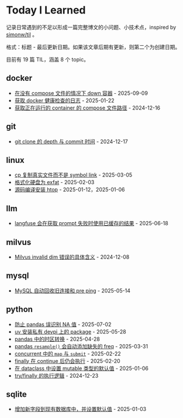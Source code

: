 # Today I Learned

记录日常遇到的不足以形成一篇完整博文的小问题、小技术点，inspired by [simonw/til](https://github.com/simonw/til) 。

格式：标题 - 最后更新日期。如果该文章后期有更新，则第二个为创建日期。

目前有 19 篇 TIL，涵盖 8 个 topic。

## docker
- [在没有 compose 文件的情况下 down 容器](docker/docker-down-containers-without-compose.md) - 2025-09-09
- [获取 docker 健康检查的日志](docker/get-healthcheck-log.md) - 2025-01-22
- [获取正在运行的 container 的 compose 文件路径](docker/get-compose-file-path-from-running-container.md) - 2024-12-16
## git
- [git clone 的 depth 与 commit 时间](git/git-clone-depth-and-commit-date.md) - 2024-12-17
## linux
- [cp 复制真实文件而不是 symbol link](linux/cp-symbol-link.md) - 2025-03-05
- [格式化硬盘为 exfat](linux/format-drive-exfat.md) - 2025-02-03
- [源码编译安装 htop](linux/install-htop-from-source.md) - 2025-01-12，2025-01-06
## llm
- [langfuse 会在获取 prompt 失败时使用已缓存的结果](llm/langfuse-get-prompt-ttl.md) - 2025-06-18
## milvus
- [Milvus invalid dim 错误的具体含义](milvus/milvus-invalid-dim.md) - 2024-12-08
## mysql
- [MySQL 自动回收旧连接和 pre ping](mysql/recycle-and-pre-ping.md) - 2025-05-14
## python
- [防止 pandas 误识别 NA 值](python/prevent-na-values-in-pandas.md) - 2025-07-02
- [uv 安装私有 devpi 上的 package](python/uv-devpi.md) - 2025-05-28
- [pandas 中的时区转换](python/pandas-timezone-conversion.md) - 2025-04-28
- [pandas `resample()` 会自动添加缺失的 freq](python/pandas-resample-auto-add-missing-freq.md) - 2025-03-31
- [concurrent 中的 `map` 与 `submit`](python/concurrent-map-vs-submit.md) - 2025-02-22
- [finally 在 continue 后仍会执行](python/try-continu-finally.md) - 2025-02-20
- [在 dataclass 中设置 mutable 类型的默认值](python/dataclass-mutable-default-value.md) - 2025-01-06
- [try/finally 的执行逻辑](python/try-finally.md) - 2024-12-23
## sqlite
- [增加新字段到现有数据库中，并设置默认值](sqlite/add-field-to-existing-sqlite-table.md) - 2025-01-03
